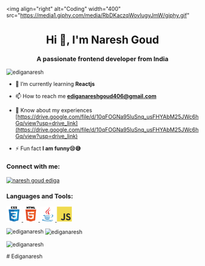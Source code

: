 <img align="right" alt="Coding" width="400" src="https://media1.giphy.com/media/RbDKaczqWovIugyJmW/giphy.gif"
<h1 align="center">Hi 👋, I'm Naresh Goud</h1>
<h3 align="center">A passionate frontend developer from India</h3>

<p align="left"> <img src="https://komarev.com/ghpvc/?username=ediganaresh&label=Profile%20views&color=0e75b6&style=flat" alt="ediganaresh" /> </p>

- 🌱 I’m currently learning **Reactjs**

- 📫 How to reach me **ediganareshgoud406@gmail.com**

- 📄 Know about my experiences [https://drive.google.com/file/d/10qFOGNa95luSnq_usFHYAbM25JWc6hGq/view?usp=drive_link](https://drive.google.com/file/d/10qFOGNa95luSnq_usFHYAbM25JWc6hGq/view?usp=drive_link)

- ⚡ Fun fact **I am funny😒😅**

<h3 align="left">Connect with me:</h3>
<p align="left">
<a href="https://linkedin.com/in/naresh goud ediga" target="blank"><img align="center" src="https://raw.githubusercontent.com/rahuldkjain/github-profile-readme-generator/master/src/images/icons/Social/linked-in-alt.svg" alt="naresh goud ediga" height="30" width="40" /></a>
</p>

<h3 align="left">Languages and Tools:</h3>
<p align="left"> <a href="https://www.w3schools.com/css/" target="_blank" rel="noreferrer"> <img src="https://raw.githubusercontent.com/devicons/devicon/master/icons/css3/css3-original-wordmark.svg" alt="css3" width="40" height="40"/> </a> <a href="https://www.w3.org/html/" target="_blank" rel="noreferrer"> <img src="https://raw.githubusercontent.com/devicons/devicon/master/icons/html5/html5-original-wordmark.svg" alt="html5" width="40" height="40"/> </a> <a href="https://www.java.com" target="_blank" rel="noreferrer"> <img src="https://raw.githubusercontent.com/devicons/devicon/master/icons/java/java-original.svg" alt="java" width="40" height="40"/> </a> <a href="https://developer.mozilla.org/en-US/docs/Web/JavaScript" target="_blank" rel="noreferrer"> <img src="https://raw.githubusercontent.com/devicons/devicon/master/icons/javascript/javascript-original.svg" alt="javascript" width="40" height="40"/> </a> </p>

<p><img align="left" src="https://github-readme-stats.vercel.app/api/top-langs?username=ediganaresh&show_icons=true&locale=en&layout=compact" alt="ediganaresh" /></p>

<p>&nbsp;<img align="center" src="https://github-readme-stats.vercel.app/api?username=ediganaresh&show_icons=true&locale=en" alt="ediganaresh" /></p>

<p><img align="center" src="https://github-readme-streak-stats.herokuapp.com/?user=ediganaresh&" alt="ediganaresh" /></p>
#   E d i g a n a r e s h 
 
 